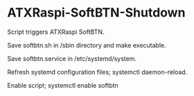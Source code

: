 # ATXRaspi-SoftBTN-Shutdown
Script triggers ATXRaspi SoftBTN.

Save softbtn.sh in /sbin directory and make executable. 

Save softbtn.service in /etc/systemd/system. 

Refresh systemd configuration files; systemctl daemon-reload. 

Enable script; systemctl enable softbtn
